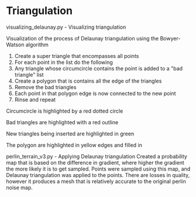 # Triangulation
visualizing_delaunay.py - Visualizing triangulation

Visualization of the process of Delaunay triangulation using the Bowyer-Watson algorithm
1. Create a super triangle that encompasses all points
2. For each point in the list do the following
3. Any triangle whose circumcircle contains the point is added to a "bad triangle" list
4. Create a polygon that is contains all the edge of the triangles
5. Remove the  bad triangles
6. Each point in that polygon edge is now connected to the new point
7. Rinse and repeat

Circumcircle is highlighted by a red dotted circle

Bad triangles are highlighted with a red outline

New triangles being inserted are highlighted in green

The polygon are highlighted in yellow edges and filled in


perlin_terrain_v3.py - Applying  Delaunay triangulation
Created a probability map that is based on the difference in gradient, where higher the gradient the more likely it is to get sampled.
Points were sampled using this map, and Delaunay triangulation was applied to the points. There are losses in quality, however it produces a mesh that is relatively accurate to the original perlin noise map.
